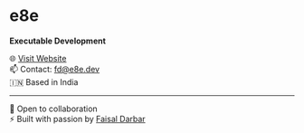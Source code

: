 # e8e

**Executable Development**

🌐 [Visit Website](https://e8e.dev)  
📫 Contact: fd@e8e.dev  
🇮🇳 Based in India

---

💼 Open to collaboration  
⚡ Built with passion by [Faisal Darbar](https://github.com/faisaldarbar)
